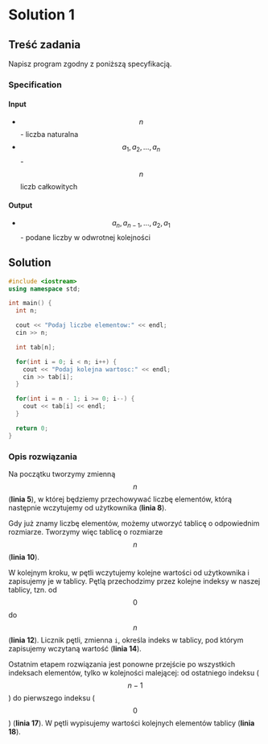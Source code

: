 # Solution 1

## Treść zadania

Napisz program zgodny z poniższą specyfikacją.&#x20;

### Specification

#### Input

* $$n$$ - liczba naturalna
* $$a_1,a_2,\dots,a_n$$ - $$n$$ liczb całkowitych

#### Output

* $$a_n,a_{n-1},\dots,a_2,a_1$$ - podane liczby w odwrotnej kolejności

## Solution

```cpp
#include <iostream>
using namespace std;

int main() {
  int n;

  cout << "Podaj liczbe elementow:" << endl;
  cin >> n;

  int tab[n];

  for(int i = 0; i < n; i++) {
    cout << "Podaj kolejna wartosc:" << endl;
    cin >> tab[i];
  }

  for(int i = n - 1; i >= 0; i--) {
    cout << tab[i] << endl;
  }

  return 0;
}
```

### Opis rozwiązania

Na początku tworzymy zmienną $$n$$ (**linia 5**), w której będziemy przechowywać liczbę elementów, którą następnie wczytujemy od użytkownika (**linia 8**).

Gdy już znamy liczbę elementów, możemy utworzyć tablicę o odpowiednim rozmiarze. Tworzymy więc tablicę o rozmiarze $$n$$ (**linia 10**).

W kolejnym kroku, w pętli wczytujemy kolejne wartości od użytkownika i zapisujemy je w tablicy. Pętlą przechodzimy przez kolejne indeksy w naszej tablicy, tzn. od $$0$$ do $$n$$ (**linia 12**). Licznik pętli, zmienna `i`, określa indeks w tablicy, pod którym zapisujemy wczytaną wartość (**linia 14**).

Ostatnim etapem rozwiązania jest ponowne przejście po wszystkich indeksach elementów, tylko w kolejności malejącej: od ostatniego indeksu ($$n - 1$$) do pierwszego indeksu ($$0$$) (**linia 17**). W pętli wypisujemy wartości kolejnych elementów tablicy (**linia 18**).
